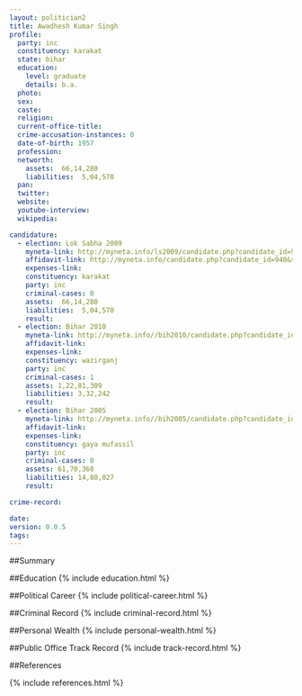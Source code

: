 ```yaml
---
layout: politician2
title: Awadhesh Kumar Singh
profile: 
  party: inc
  constituency: karakat
  state: bihar
  education: 
    level: graduate
    details: b.a.
  photo: 
  sex: 
  caste: 
  religion: 
  current-office-title: 
  crime-accusation-instances: 0
  date-of-birth: 1957
  profession: 
  networth: 
    assets:  66,14,280
    liabilities:  5,04,570
  pan: 
  twitter: 
  website: 
  youtube-interview: 
  wikipedia: 

candidature: 
  - election: Lok Sabha 2009
    myneta-link: http://myneta.info/ls2009/candidate.php?candidate_id=940
    affidavit-link: http://myneta.info/candidate.php?candidate_id=940&scan=original
    expenses-link: 
    constituency: karakat 
    party: inc
    criminal-cases: 0
    assets:  66,14,280
    liabilities:  5,04,570
    result:  
  - election: Bihar 2010
    myneta-link: http://myneta.info//bih2010/candidate.php?candidate_id=2137
    affidavit-link: 
    expenses-link: 
    constituency: wazirganj 
    party: inc
    criminal-cases: 1
    assets: 1,22,81,309
    liabilities: 3,32,242
    result:  
  - election: Bihar 2005
    myneta-link: http://myneta.info//bih2005/candidate.php?candidate_id=145
    affidavit-link: 
    expenses-link: 
    constituency: gaya mufassil 
    party: inc
    criminal-cases: 0
    assets: 61,70,368
    liabilities: 14,80,027
    result:  

crime-record: 

date: 
version: 0.0.5
tags: 
---
```

##Summary


##Education
{% include education.html %}


##Political Career
{% include political-career.html %}


##Criminal Record
{% include criminal-record.html %}


##Personal Wealth
{% include personal-wealth.html %}


##Public Office Track Record
{% include track-record.html %}


##References


{% include references.html %}